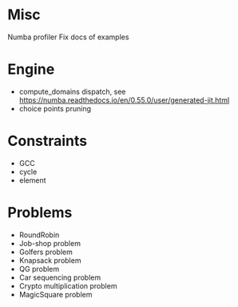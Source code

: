 # Misc
Numba profiler
Fix docs of examples

# Engine
- compute_domains dispatch, see https://numba.readthedocs.io/en/0.55.0/user/generated-jit.html 
- choice points pruning

# Constraints
- GCC
- cycle
- element

# Problems
- RoundRobin
- Job-shop problem 
- Golfers problem
- Knapsack problem
- QG problem
- Car sequencing problem
- Crypto multiplication problem
- MagicSquare problem